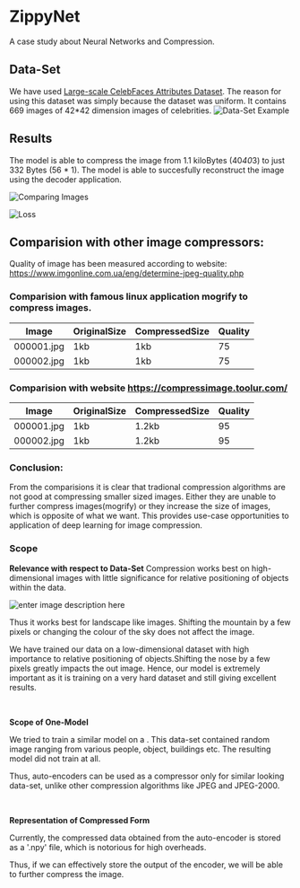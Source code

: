 

# ZippyNet
A case study about Neural Networks and Compression. 

## Data-Set
We have used [Large-scale CelebFaces Attributes Dataset](Large-scale%20CelebFaces%20Attributes%20%28CelebA%29%20Dataset).
The reason for using this dataset was simply because the dataset was uniform. It contains 669 images of 42*42 dimension images of celebrities.
![Data-Set Example](https://lh3.googleusercontent.com/PAsvoRaTCuwllU-q_gjcMGGiwQZ1F-cxGHtd_bYw9l97Y5VLNXkG_eQkS77WuzfdlZlVejxtmp-D "Data-Set Example")


## Results 

The model is able to compress the image from 1.1 kiloBytes (40*40*3) to just 332 Bytes (56 * 1).
The model is able to succesfully reconstruct the image using the decoder application.

![Comparing Images](https://lh3.googleusercontent.com/kdFTpCPAi5GiafQLrUx3PluCbmaivAuG3nOlXZ67XPWBXKyGZCXhfb52dK5FifL0ovegmOnnk83Z "Compare")

![Loss]({{site.baseurl}}/AutoEncoder/56/loss_56.png)
## Comparision with other image compressors:
Quality of image has been measured according to website: https://www.imgonline.com.ua/eng/determine-jpeg-quality.php

### Comparision with famous linux application mogrify to compress images.
Image | OriginalSize | CompressedSize | Quality
|--|--|--|--|
000001.jpg | 1kb | 1kb | 75
000002.jpg | 1kb | 1kb | 75

### Comparision with website https://compressimage.toolur.com/
Image | OriginalSize | CompressedSize | Quality
|--|--|--|--|
000001.jpg | 1kb | 1.2kb | 95
000002.jpg | 1kb | 1.2kb | 95

### Conclusion:
From the comparisions it is clear that tradional compression algorithms are not good at compressing smaller sized images. Either they are unable to further compress images(mogrify) or they increase the size of images, which is opposite of what we want. This provides use-case opportunities to application of deep learning for image compression.

### Scope

**Relevance with respect to Data-Set**
Compression works best on high-dimensional images with little significance for relative positioning of objects within the data.
 
![enter image description here](https://thrivethemes.com/wp-content/uploads/2018/05/jpg-png-filesize-compressed.png)

Thus it works best for landscape like images. Shifting the mountain by a few pixels or changing the colour of the sky does not affect the image.

We have trained our data on a low-dimensional dataset with high importance to relative positioning of objects.Shifting the nose by a few pixels greatly impacts the out image. Hence, our model is extremely important as it is training on a very hard dataset and still giving excellent results.

<br>
  
**Scope of One-Model**

We tried to train a similar model on a [](https://data.vision.ee.ethz.ch/cvl/DIV2K/). This data-set contained random image ranging from various people, object, buildings etc. The resulting model did not train at all.

Thus, auto-encoders can be used as a compressor only for similar looking data-set, unlike other compression algorithms like JPEG and JPEG-2000.

<br>

**Representation of Compressed Form**

Currently, the compressed data obtained from the auto-encoder is stored as a '.npy' file, which is notorious for high overheads.

Thus, if we can effectively store the output of the encoder, we will be able to further compress the image.


